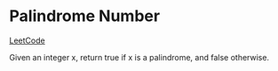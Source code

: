 # Palindrome Number

[LeetCode](https://leetcode.com/problems/palindrome-number/description/)

Given an integer x, return true if x is a palindrome, and false otherwise.